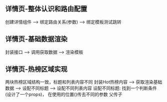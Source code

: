 ## 详情页-整体认识和路由配置

创建详情组件 --> 绑定路由关系(参数) --> 绑定模板测试跳转

## 详情页-基础数据渲染 
封装接口 --> 调用获取数据 --> 渲染模板

## 详情页-热榜区域实现
  两块热榜区域结构一致，标题和列表内容不同
  封装Hot热榜内容 --> 获取渲染基础数据 --> 设配不同标题 --> 设配不同列表内容
  设配不同标题: 找到一个判断条件(设计了一个props)，
  在使用的位置(<DetailHot />)传去不同的参数  父传子